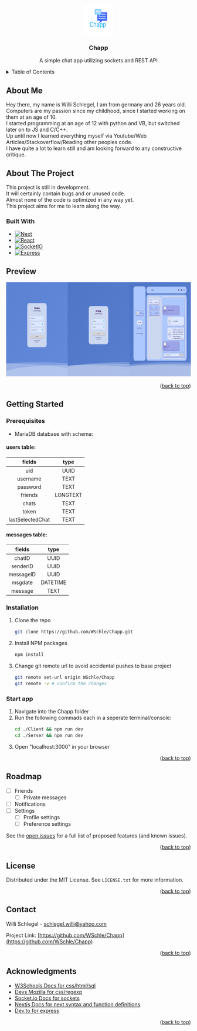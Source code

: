 <!-- Improved compatibility of back to top link: See: https://github.com/othneildrew/Best-README-Template/pull/73 -->

<a id="readme-top"></a>

<!--
*** Thanks for checking out the Best-README-Template. If you have a suggestion
*** that would make this better, please fork the repo and create a pull request
*** or simply open an issue with the tag "enhancement".
*** Don't forget to give the project a star!
*** Thanks again! Now go create something AMAZING! :D
-->

<!-- PROJECT SHIELDS -->
<!--
*** I'm using markdown "reference style" links for readability.
*** Reference links are enclosed in brackets [ ] instead of parentheses ( ).
*** See the bottom of this document for the declaration of the reference variables
*** for contributors-url, forks-url, etc. This is an optional, concise syntax you may use.
*** https://www.markdownguide.org/basic-syntax/#reference-style-links
-->

<!-- PROJECT LOGO -->
<br />
<div align="center">
  <a href="https://github.com/WSchle/Chapp">
    <img src="images/logo.png" alt="Logo" width="80" height="80">
  </a>

<h3 align="center">Chapp</h3>

  <p align="center">
    A simple chat app utilizing sockets and REST API
  </p>
</div>

<!-- TABLE OF CONTENTS -->
<details>
  <summary>Table of Contents</summary>
  <ol>
    <li>
      <a href="#about-the-project">About The Project</a>
      <ul>
        <li><a href="#built-with">Built With</a></li>
      </ul>
    </li>
    <li>
      <a href="#getting-started">Getting Started</a>
      <ul>
        <li><a href="#installation">Installation</a></li>
        <li><a href="#start">Start App</a></li>
      </ul>
    </li>
    <li><a href="#contact">Contact</a></li>
    <li><a href="#acknowledgments">Acknowledgments</a></li>
  </ol>
</details>

<!-- ABOUT THE PROJECT -->

## About Me

Hey there, my name is Willi Schlegel, I am from germany and 26 years old.<br/>
Computers are my passion since my childhood, since I started working on them at an age of 10. <br/>
I started programming at an age of 12 with python and VB, but switched later on to JS and C/C++. <br/>
Up until now I learned everything myself via Youtube/Web Articles/Stackoverflow/Reading other peoples code.<br/>
I have quite a lot to learn still and am looking forward to any constructive critique.

## About The Project

This project is still in development. <br/>
It will certainly contain bugs and or unused code. <br/>
Almost none of the code is optimized in any way yet. <br/>
This project aims for me to learn along the way.<br/>

### Built With

-   [![Next][Next.js]][Next-url]
-   [![React][React.js]][React-url]
-   [![SocketIO][socketio.js]][socketio-url]
-   [![Express][express.js]][express-url]

## Preview

<div style="display:flex; justify-content: space-around">
  <a>
    <img src="images/RegisterPage.png" alt="Register" width="256" height="256">
  </a>
  <a>
    <img src="images/LoginPage.png" alt="Login" width="256" height="256">
  </a>
  <a>
    <img src="images/ChatPage.png" alt="Chat" width="256" height="256">
  </a>
</div>

<p align="right">(<a href="#readme-top">back to top</a>)</p>

<!-- GETTING STARTED -->

## Getting Started

### Prerequisites

-   MariaDB database with schema:

#### users table:

|      fields      |   type   |
| :--------------: | :------: |
|       uid        |   UUID   |
|     username     |   TEXT   |
|     password     |   TEXT   |
|     friends      | LONGTEXT |
|      chats       |   TEXT   |
|      token       |   TEXT   |
| lastSelectedChat |   TEXT   |

#### messages table:

|  fields   |   type   |
| :-------: | :------: |
|  chatID   |   UUID   |
| senderID  |   UUID   |
| messageID |   UUID   |
|  msgdate  | DATETIME |
|  message  |   TEXT   |

### Installation

1. Clone the repo
    ```sh
    git clone https://github.com/WSchle/Chapp.git
    ```
2. Install NPM packages
    ```sh
    npm install
    ```
3. Change git remote url to avoid accidental pushes to base project
    ```sh
    git remote set-url origin WSchle/Chapp
    git remote -v # confirm the changes
    ```

<!-- START -->

### Start app

1. Navigate into the Chapp folder
2. Run the following commads each in a seperate terminal/console:
    ```sh
    cd ./Client && npm run dev
    cd ./Server && npm run dev
    ```
3. Open "localhost:3000" in your browser

<p align="right">(<a href="#readme-top">back to top</a>)</p>

<!-- USAGE EXAMPLES -->

<!-- ROADMAP -->

## Roadmap

-   [ ] Friends
    -   [ ] Private messages
-   [ ] Notifications
-   [ ] Settings
    -   [ ] Profile settings
    -   [ ] Preference settings

See the [open issues](https://github.com/WSchle/Chapp/issues) for a full list of proposed features (and known issues).

<p align="right">(<a href="#readme-top">back to top</a>)</p>

<!-- LICENSE -->

## License

Distributed under the MIT License. See `LICENSE.txt` for more information.

<p align="right">(<a href="#readme-top">back to top</a>)</p>

<!-- CONTACT -->

## Contact

Willi Schlegel - schlegel.willi@yahoo.com

Project Link: [https://github.com/WSchle/Chapp](https://github.com/WSchle/Chapp)

<p align="right">(<a href="#readme-top">back to top</a>)</p>

<!-- ACKNOWLEDGMENTS -->

## Acknowledgments

-   [W3Schools Docs for css/html/sql](www.w3schools.com)
-   [Devs Mozilla for css/regexp](https://developer.mozilla.org/en-US/docs)
-   [Socket.io Docs for sockets](https://socket.io/docs)
-   [Nextjs Docs for next syntax and function definitions](https://nextjs.org/docs)
-   [Dev.to for express](https://dev.to/)

<p align="right">(<a href="#readme-top">back to top</a>)</p>

<!-- MARKDOWN LINKS & IMAGES -->
<!-- https://www.markdownguide.org/basic-syntax/#reference-style-links -->

[Next.js]: https://img.shields.io/badge/next.js-000000?style=for-the-badge&logo=nextdotjs&logoColor=white
[Next-url]: https://nextjs.org/
[React.js]: https://img.shields.io/badge/React-20232A?style=for-the-badge&logo=react&logoColor=61DAFB
[React-url]: https://reactjs.org/
[socketio.js]: https://img.shields.io/badge/Socket.io-black?style=for-the-badge&logo=socket.io&badgeColor=010101
[socketio-url]: https://socket.io/
[express.js]: https://img.shields.io/badge/express.js-%23404d59.svg?style=for-the-badge&logo=express&logoColor=%2361DAFB
[express-url]: https://expressjs.com/
